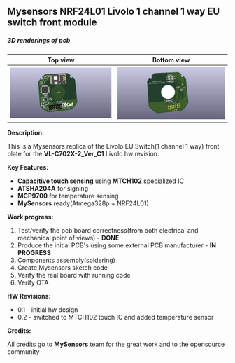 ## Mysensors NRF24L01 Livolo 1 channel 1 way EU switch front module

##### 3D renderings of pcb

Top view | Bottom view
------------ | -------------
![Alt text](3d/renderings/livolo_1_channel_1_way_eu_switch_top.png?raw=true "top view") | ![Alt text](3d/renderings/livolo_1_channel_1_way_eu_switch_bottom.png?raw=true "bottom view")


**Description:**

This is a Mysensors replica of the Livolo EU Switch(1 channel 1 way) front plate for the **VL-C702X-2_Ver_C1** Livolo hw revision.

**Key Features:**

 - **Capacitive touch sensing** using **MTCH102** specialized IC
 - **ATSHA204A** for signing
 - **MCP9700** for temperature sensing
 - **MySensors** ready(Atmega328p + NRF24L01)

**Work progress:**
 1. Test/verify the pcb board correctness(from both electrical and mechanical point of views) - **DONE**
 2. Produce the initial PCB's using some external PCB manufacturer - **IN PROGRESS**
 3. Components assembly(soldering)
 4. Create Mysensors sketch code
 5. Verify the real board with running code
 6. Verify OTA


**HW Revisions:**
 - 0.1 - initial hw design
 - 0.2 - switched to MTCH102 touch IC and added temperature sensor
 
**Credits:**
  
  All credits go to **MySensors** team for the great work and to the opensource community
